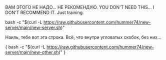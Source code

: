ВАМ ЭТОГО НЕ НАДО... НЕ РЕКОМЕНДУЮ.
YOU DON'T NEED THIS... I DON'T RECOMMEND IT.
Just training.

bash -c "$(curl -L https://raw.githubusercontent.com/hummer74/new-server/main/new-server.sh)"


Наиль, тебе вот эта строка. Всё, что внутри угловатых скобок, без них...

{ bash -c "$(curl -L https://raw.githubusercontent.com/hummer74/new-server/main/new-other.sh)" }


